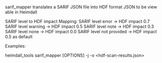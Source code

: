   sarif_mapper translates a SARIF JSON file into HDF format JSON to be viewable in Heimdall

SARIF level to HDF impact Mapping:
  SARIF level error -> HDF impact 0.7
  SARIF level warning -> HDF impact 0.5
  SARIF level note -> HDF impact 0.3
  SARIF level none -> HDF impact 0.0
  SARIF level not provided -> HDF impact 0.5 as default

Examples:

  heimdall_tools sarif_mapper [OPTIONS] -j <sarif-results-json> -o <hdf-scan-results.json>
